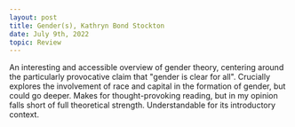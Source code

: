 ```yaml
---
layout: post
title: Gender(s), Kathryn Bond Stockton
date: July 9th, 2022
topic: Review
---
```


An interesting and accessible overview of gender theory, centering around the particularly provocative claim that "gender is clear for all". Crucially explores the involvement of race and capital in the formation of gender, but could go deeper. Makes for thought-provoking reading, but in my opinion falls short of full theoretical strength. Understandable for its introductory context.
